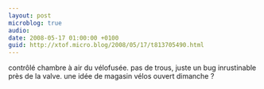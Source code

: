 ```yaml
---
layout: post
microblog: true
audio: 
date: 2008-05-17 01:00:00 +0100
guid: http://xtof.micro.blog/2008/05/17/t813705490.html
---
```

contrôlé chambre à air du vélofusée. pas de trous, juste un bug inrustinable près de la valve. une idée de magasin vélos ouvert dimanche ?

